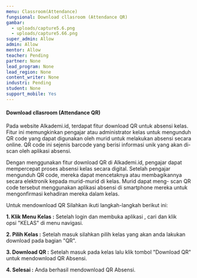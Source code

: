 ```yaml
---
menu: Classroom(Attendance)
fungsional: Download cllasroom (Attendance QR)
gambar:
  - uploads/capture5.6.png
  - uploads/capture5.66.png
super_admin: Allow
admin: Allow
mentor: Allow
teacher: Pending
partner: None
lead_program: None
lead_region: None
content_writer: None
industri: Pending
student: None
support_mobile: Yes
---
```

#### Download cllasroom (Attendance QR)

Pada website Alkademi.id, terdapat fitur download QR untuk absensi kelas. Fitur ini memungkinkan pengajar atau administrator kelas untuk mengunduh QR code yang dapat digunakan oleh murid untuk melakukan absensi secara online. QR code ini sejenis barcode yang berisi informasi unik yang akan di-scan oleh aplikasi absensi.

Dengan menggunakan fitur download QR di Alkademi.id, pengajar dapat mempercepat proses absensi kelas secara digital. Setelah pengajar mengunduh QR code, mereka dapat mencetaknya atau membagikannya secara elektronik kepada murid-murid di kelas. Murid dapat meng- scan QR code tersebut menggunakan aplikasi absensi di smartphone mereka untuk mengonfirmasi kehadiran mereka dalam kelas.

U﻿ntuk mendownload QR Silahkan ikuti langkah-langkah berikut ini:

**1.﻿ Klik Menu Kelas :** Setelah login dan membuka aplikasi , cari dan klik opsi "KELAS" di menu navigasi.

**2﻿. Pilih Kelas :** Setelah masuk silahkan pilih kelas yang akan anda lakukan download pada bagian "QR".

**3﻿. Download QR :** Setelah masuk pada kelas lalu klik tombol "Download QR" untuk mendownload QR Absensi.

**4﻿. Selesai :** Anda berhasil mendownload QR Absensi.